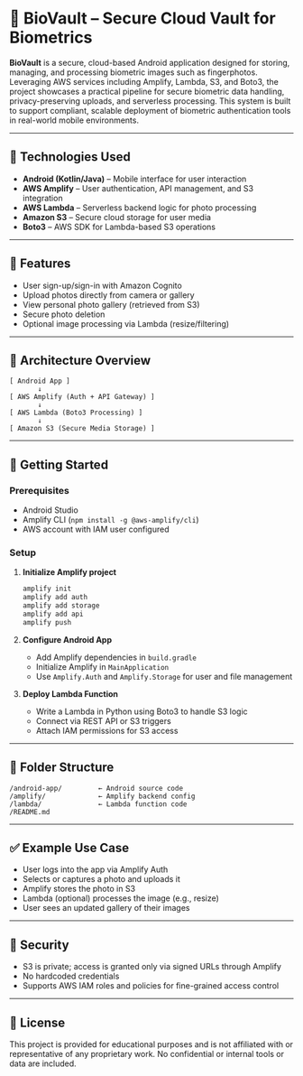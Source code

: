 # 🔐 BioVault – Secure Cloud Vault for Biometrics

**BioVault** is a secure, cloud-based Android application designed for storing, managing, and processing biometric images such as fingerphotos. Leveraging AWS services including Amplify, Lambda, S3, and Boto3, the project showcases a practical pipeline for secure biometric data handling, privacy-preserving uploads, and serverless processing. This system is built to support compliant, scalable deployment of biometric authentication tools in real-world mobile environments.


---

## 🔧 Technologies Used

- **Android (Kotlin/Java)** – Mobile interface for user interaction
- **AWS Amplify** – User authentication, API management, and S3 integration
- **AWS Lambda** – Serverless backend logic for photo processing
- **Amazon S3** – Secure cloud storage for user media
- **Boto3** – AWS SDK for Lambda-based S3 operations

---

## 📱 Features

- User sign-up/sign-in with Amazon Cognito
- Upload photos directly from camera or gallery
- View personal photo gallery (retrieved from S3)
- Secure photo deletion
- Optional image processing via Lambda (resize/filtering)

---

## 🧱 Architecture Overview

```
[ Android App ]
       ↓
[ AWS Amplify (Auth + API Gateway) ]
       ↓
[ AWS Lambda (Boto3 Processing) ]
       ↓
[ Amazon S3 (Secure Media Storage) ]
```

---

## 🚀 Getting Started

### Prerequisites
- Android Studio
- Amplify CLI (`npm install -g @aws-amplify/cli`)
- AWS account with IAM user configured

### Setup

1. **Initialize Amplify project**
   ```bash
   amplify init
   amplify add auth
   amplify add storage
   amplify add api
   amplify push
   ```

2. **Configure Android App**
   - Add Amplify dependencies in `build.gradle`
   - Initialize Amplify in `MainApplication`
   - Use `Amplify.Auth` and `Amplify.Storage` for user and file management

3. **Deploy Lambda Function**
   - Write a Lambda in Python using Boto3 to handle S3 logic
   - Connect via REST API or S3 triggers
   - Attach IAM permissions for S3 access

---

## 📁 Folder Structure

```
/android-app/         ← Android source code
/amplify/             ← Amplify backend config
/lambda/              ← Lambda function code
/README.md
```

---

## ✅ Example Use Case

- User logs into the app via Amplify Auth
- Selects or captures a photo and uploads it
- Amplify stores the photo in S3
- Lambda (optional) processes the image (e.g., resize)
- User sees an updated gallery of their images

---

## 🔐 Security

- S3 is private; access is granted only via signed URLs through Amplify
- No hardcoded credentials
- Supports AWS IAM roles and policies for fine-grained access control

---

## 📄 License

This project is provided for educational purposes and is not affiliated with or representative of any proprietary work. No confidential or internal tools or data are included.
